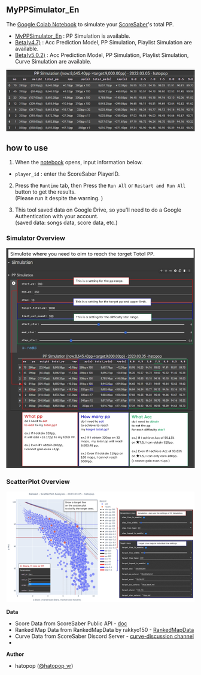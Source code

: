 ## MyPPSimulator_En

The [Google Colab Notebook](https://colab.research.google.com/github/hatopopvr/MyPPSimulator/blob/main/MyPPSimulator_En.ipynb)
 to simulate your [ScoreSaber](https://scoresaber.com/)'s total PP.

- [MyPPSimulator_En](https://colab.research.google.com/github/hatopopvr/MyPPSimulator/blob/main/MyPPSimulator_En.ipynb) : PP Simulation is available.
- [Beta(v4.7)](https://colab.research.google.com/github/hatopopvr/MyPPSimulator/blob/main/MyPPSimulator_Beta_En_20230310_v4_7.ipynb) : Acc Prediction Model, PP Simulation, Playlist Simulation are available.
- [Beta(v5.0.2)](https://colab.research.google.com/github/hatopopvr/MyPPSimulator/blob/main/MyPPSimulator_Beta_En_20230512_v5_0_2.ipynb) : Acc Prediction Model, PP Simulation, Playlist Simulation, Curve Simulation are available.

![img](images/image_001.jpg)

## how to use

1. When the [notebook](https://colab.research.google.com/github/hatopopvr/MyPPSimulator/blob/main/MyPPSimulator_En.ipynb)  opens, input information below.
 - `player_id` : enter the ScoreSaber PlayerID.

2. Press the `Runtime` tab, then Press the `Run All` or `Restart and Run All` button to get the results.  
  (Please run it despite the warning. )

3. This tool saved  data on Google Drive, so you'll need to do a Google Authentication with your account.  
  (saved data: songs data, score data, etc.)

### Simulator Overview

![img](images/image_002.jpg)

### ScatterPlot Overview

![img](images/image_003.jpg)

<b>Data</b>
- Score Data from ScoreSaber Public API - [doc](https://docs.scoresaber.com/)  
- Ranked Map Data from RankedMapData by rakkyo150 - [RankedMapData](https://github.com/rakkyo150/RankedMapData)  
- Curve Data from ScoreSaber Discord Server - [curve-discussion channel](https://discord.com/channels/501624026532151296/1105521706057072811)
- 
<b>Author</b>
- hatopop ([@hatopop_vr](https://twitter.com/hatopop_vr))
